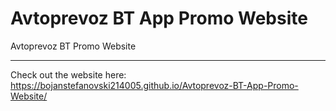 # Avtoprevoz BT App Promo Website
Avtoprevoz BT Promo Website

____________________________________

Check out the website here: 
https://bojanstefanovski214005.github.io/Avtoprevoz-BT-App-Promo-Website/
